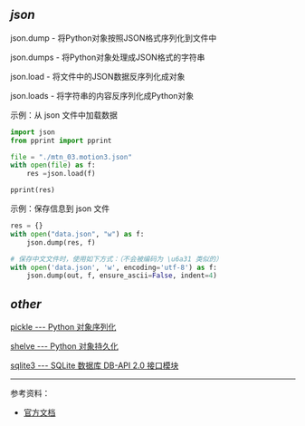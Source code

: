 

## _json_


json.dump - 将Python对象按照JSON格式序列化到文件中

json.dumps - 将Python对象处理成JSON格式的字符串

json.load - 将文件中的JSON数据反序列化成对象

json.loads - 将字符串的内容反序列化成Python对象


示例：从 json 文件中加载数据

```python
import json
from pprint import pprint

file = "./mtn_03.motion3.json"
with open(file) as f:
    res =json.load(f) 

pprint(res)
```

示例：保存信息到 json 文件

```python
res = {}
with open("data.json", "w") as f:
    json.dump(res, f)

# 保存中文文件时，使用如下方式：（不会被编码为 \u6a31 类似的）
with open('data.json', 'w', encoding='utf-8') as f:
    json.dump(out, f, ensure_ascii=False, indent=4)
```






## _other_

[pickle --- Python 对象序列化](https://docs.python.org/zh-cn/3.10/library/pickle.html)

[shelve --- Python 对象持久化](https://docs.python.org/zh-cn/3.10/library/shelve.html)

[sqlite3 --- SQLite 数据库 DB-API 2.0 接口模块](https://docs.python.org/zh-cn/3.10/library/sqlite3.html)


---------------

参考资料：
- [官方文档](https://docs.python.org/zh-cn/3/library/json.html)
